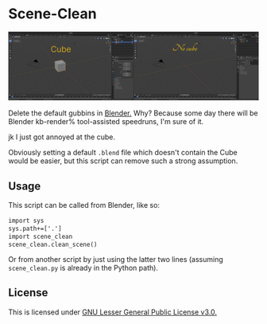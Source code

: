 # Scene-Clean

![Before and after the removal of the Cube](https://raw.githubusercontent.com/TheSignPainter98/cubedel/master/img/before-after.png)

Delete the default gubbins in [Blender.][blender]
Why?
Because some day there will be Blender kb-render% tool-assisted speedruns, I'm sure of it.

jk I just got annoyed at the cube.

Obviously setting a default `.blend` file which doesn't contain the Cube would be easier, but this script can remove such a strong assumption.

## Usage

This script can be called from Blender, like so:

```Python3
import sys
sys.path+=['.']
import scene_clean
scene_clean.clean_scene()
```

Or from another script by just using the latter two lines (assuming `scene_clean.py` is already in the Python path).

## License

This is licensed under [GNU Lesser General Public License v3.0.][lgpl3]

[blender]: https://www.blender.org
[lgpl3]: https://choosealicense.com/licenses/lgpl-3.0/
